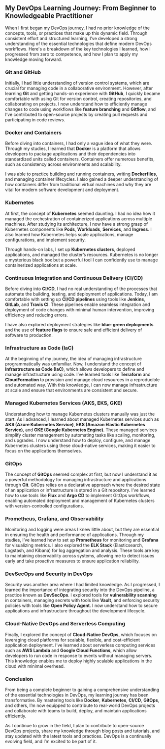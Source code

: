## My DevOps Learning Journey: From Beginner to Knowledgeable Practitioner

When I first began my DevOps journey, I had no prior knowledge of the concepts, tools, or practices that make up this dynamic field. Through consistent effort and structured learning, I’ve developed a strong understanding of the essential technologies that define modern DevOps workflows. Here's a breakdown of the key technologies I learned, how I progressed from zero to competence, and how I plan to apply my knowledge moving forward.

### **Git and GitHub**

Initially, I had little understanding of version control systems, which are crucial for managing code in a collaborative environment. However, after learning **Git** and getting hands-on experience with **GitHub**, I quickly became comfortable with using Git for version control, creating repositories, and collaborating on projects. I now understand how to efficiently manage changes to code using workflows like **feature branching** and **Gitflow**, and I’ve contributed to open-source projects by creating pull requests and participating in code reviews.

### **Docker and Containers**

Before diving into containers, I had only a vague idea of what they were. Through my studies, I learned that **Docker** is a platform that allows developers to package applications and their dependencies into standardized units called containers. Containers offer numerous benefits, such as consistency across environments and scalability. 

I was able to practice building and running containers, writing **Dockerfiles**, and managing container lifecycles. I also gained a deeper understanding of how containers differ from traditional virtual machines and why they are vital for modern software development and deployment.

### **Kubernetes**

At first, the concept of **Kubernetes** seemed daunting. I had no idea how it managed the orchestration of containerized applications across multiple machines. After studying its architecture, I now have a strong grasp of Kubernetes components like **Pods**, **Workloads**, **Services**, and **Ingress**. I also learned how Kubernetes helps scale applications, manage configurations, and implement security.

Through hands-on labs, I set up **Kubernetes clusters**, deployed applications, and managed the cluster’s resources. Kubernetes is no longer a mysterious black box but a powerful tool I can confidently use to manage containerized applications at scale.

### **Continuous Integration and Continuous Delivery (CI/CD)**

Before diving into **CI/CD**, I had no real understanding of the processes that automate the building, testing, and deployment of applications. Today, I am comfortable with setting up **CI/CD pipelines** using tools like **Jenkins**, **GitLab**, and **Travis CI**. These pipelines enable seamless integration and deployment of code changes with minimal human intervention, improving efficiency and reducing errors.

I have also explored deployment strategies like **blue-green deployments** and the use of **feature flags** to ensure safe and efficient delivery of software to production.

### **Infrastructure as Code (IaC)**

At the beginning of my journey, the idea of managing infrastructure programmatically was unfamiliar. Now, I understand the concept of **Infrastructure as Code (IaC)**, which allows developers to define and manage infrastructure using code. I’ve learned tools like **Terraform** and **CloudFormation** to provision and manage cloud resources in a reproducible and automated way. With this knowledge, I can now manage infrastructure at scale and ensure that environments are consistent and secure.

### **Managed Kubernetes Services (AKS, EKS, GKE)**

Understanding how to manage Kubernetes clusters manually was just the start. As I advanced, I learned about managed Kubernetes services such as **AKS (Azure Kubernetes Service)**, **EKS (Amazon Elastic Kubernetes Service)**, and **GKE (Google Kubernetes Engine)**. These managed services simplify cluster management by automating tasks like scaling, monitoring, and upgrades. I now understand how to deploy, configure, and manage Kubernetes clusters using these cloud-native services, making it easier to focus on the applications themselves.

### **GitOps**

The concept of **GitOps** seemed complex at first, but now I understand it as a powerful methodology for managing infrastructure and applications through **Git**. GitOps relies on a declarative approach where the desired state of an application or infrastructure is stored in a Git repository. I’ve learned how to use tools like **Flux** and **Argo CD** to implement GitOps workflows, enabling automated deployment and management of Kubernetes clusters with version-controlled configurations.

### **Prometheus, Grafana, and Observability**

Monitoring and logging were areas I knew little about, but they are essential in ensuring the health and performance of applications. Through my studies, I’ve learned how to set up **Prometheus** for monitoring and **Grafana** for visualizing metrics. I also explored the **ELK Stack** (Elasticsearch, Logstash, and Kibana) for log aggregation and analysis. These tools are key to maintaining observability across systems, allowing me to detect issues early and take proactive measures to ensure application reliability.

### **DevSecOps and Security in DevOps**

Security was another area where I had limited knowledge. As I progressed, I learned the importance of integrating security into the DevOps pipeline, a practice known as **DevSecOps**. I explored tools for **vulnerability scanning** in containers, managing secrets with tools like **Vault**, and enforcing security policies with tools like **Open Policy Agent**. I now understand how to secure applications and infrastructure throughout the development lifecycle.

### **Cloud-Native DevOps and Serverless Computing**

Finally, I explored the concept of **Cloud-Native DevOps**, which focuses on leveraging cloud platforms for scalable, flexible, and cost-efficient application deployment. I’ve learned about serverless computing services such as **AWS Lambda** and **Google Cloud Functions**, which allow developers to run code in response to events without managing servers. This knowledge enables me to deploy highly scalable applications in the cloud with minimal overhead.

### **Conclusion**

From being a complete beginner to gaining a comprehensive understanding of the essential technologies in DevOps, my learning journey has been transformative. By mastering tools like **Docker**, **Kubernetes**, **CI/CD**, **GitOps**, and others, I’m now equipped to contribute to real-world DevOps projects and collaborate with teams to build, deploy, and maintain applications efficiently.

As I continue to grow in the field, I plan to contribute to open-source DevOps projects, share my knowledge through blog posts and tutorials, and stay updated with the latest tools and practices. DevOps is a continually evolving field, and I’m excited to be part of it.